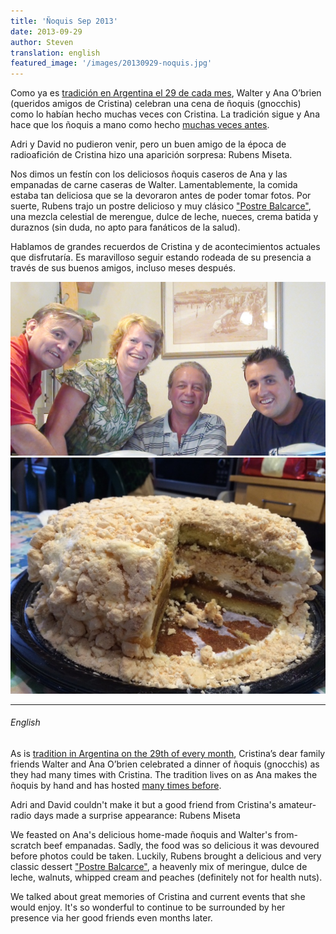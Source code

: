 ```yaml
---
title: 'Ñoquis Sep 2013'
date: 2013-09-29 
author: Steven
translation: english
featured_image: '/images/20130929-noquis.jpg'
---
```


Como ya es [tradición en Argentina el 29 de cada mes](http://fromargentinawithlove.typepad.com/from_argentina_with_love/2008/02/national-oquis.html), Walter y Ana O’brien (queridos amigos de Cristina) celebran una cena de ñoquis (gnocchis) como lo habían hecho muchas veces con Cristina. La tradición sigue y Ana hace que los ñoquis a mano como hecho [muchas veces antes](/memorial/noquis201306). 

Adri y David no pudieron venir, pero un buen amigo de la época de radioafición de Cristina hizo una aparición sorpresa: Rubens Miseta.

Nos dimos un festín con los deliciosos ñoquis caseros de Ana y las empanadas de carne caseras de Walter. Lamentablemente, la comida estaba tan deliciosa que se la devoraron antes de poder tomar fotos. Por suerte, Rubens trajo un postre delicioso y muy clásico ["Postre Balcarce"](https://www.nytimes.com/1997/10/19/nyregion/quick-bite-union-city-from-argentina-a-cake-worth-celebrating.html), una mezcla celestial de merengue, dulce de leche, nueces, crema batida y duraznos (sin duda, no apto para fanáticos de la salud).

Hablamos de grandes recuerdos de Cristina y de acontecimientos actuales que disfrutaría. Es maravilloso seguir estando rodeada de su presencia a través de sus buenos amigos, incluso meses después.

<div class="gallery" data-columns="1">
	<img src="/images/20130929-noquis.jpg">
	<img src="/images/20130929-postre-balcarce.jpg">
</div>


---

###### English


As is [tradition in Argentina on the 29th of every month](http://fromargentinawithlove.typepad.com/from_argentina_with_love/2008/02/national-oquis.html), Cristina’s dear family friends Walter and Ana O’brien celebrated a dinner of ñoquis (gnocchis) as they had many times with Cristina. The tradition lives on as Ana makes the ñoquis by hand and has hosted [many times before](/memorial/noquis201306). 

Adri and David couldn't make it but a good friend from Cristina's amateur-radio days made a surprise appearance: Rubens Miseta

We feasted on Ana's delicious home-made ñoquis and Walter's from-scratch beef empanadas. Sadly, the food was so delicious it was devoured before photos could be taken. Luckily, Rubens brought a delicious and very classic dessert ["Postre Balcarce"](https://www.nytimes.com/1997/10/19/nyregion/quick-bite-union-city-from-argentina-a-cake-worth-celebrating.html), a heavenly mix of meringue, dulce de leche, walnuts, whipped cream and peaches (definitely not for health nuts).

We talked about great memories of Cristina and current events that she would enjoy. It's so wonderful to continue to be surrounded by her presence via her good friends even months later.
